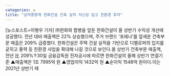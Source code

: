 ```yaml
---
categories: a
title: "실적풍향계 한화건설 건축 실적 자신감 업고 친환경 투자"
---
```

[뉴스포스트=이병우 기자] ㈜한화와 합병을 앞둔 한화건설이 올 상반기 수익성 개선에 성공했다. 전년 대비 매출액은 22% 상승했으며, 주거 브랜드 ‘포레나’를 앞세운 건축부문 매출은 209% 급증했다. 한화건설은 주택 건설 실적을 기반으로 디벨로퍼의 입지를 굳히고 풍력 등 친환경 사업을 확대해 나갈 것으로 보인다.올 상반기 건축부문 매출액, 전년 比 209%↑30일 금융감독원 전자공시에 따르면 한화건설의 올해 상반기 연결기준 ▲매출액은 1조 7995억 원 ▲영업이익 1432억 원 ▲순이익 1548억 원이다.이는 2021년 상반기 때
